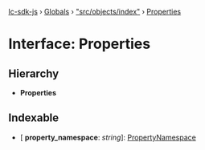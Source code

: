 [lc-sdk-js](../README.md) › [Globals](../globals.md) › ["src/objects/index"](../modules/_src_objects_index_.md) › [Properties](_src_objects_index_.properties.md)

# Interface: Properties

## Hierarchy

* **Properties**

## Indexable

* \[ **property_namespace**: *string*\]: [PropertyNamespace](_src_objects_index_.propertynamespace.md)
